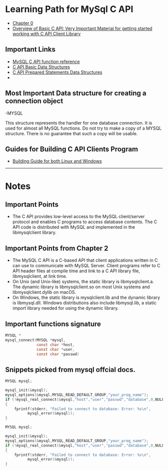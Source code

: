 # Learning Path for MySql C API

- [Chapter 0](https://dev.mysql.com/doc/c-api/8.0/en/)
- [Overview of Basic C API: Very Important Material for getting started working with C API Client Library](https://dev.mysql.com/doc/c-api/8.0/en/c-api-basic-interface-usage.html)


## Important Links
- [MySQL C API function reference](https://dev.mysql.com/doc/c-api/8.0/en/c-api-function-reference.html)
- [C API Basic Data Structures](https://dev.mysql.com/doc/c-api/8.0/en/c-api-data-structures.html)
- [C API Prepared Statements Data Structures](https://dev.mysql.com/doc/c-api/8.0/en/c-api-prepared-statement-data-structures.html)
- 

## Most Important Data structure for creating a connection object

-MYSQL

This structure represents the handler for one database connection. It is used for almost all MySQL functions. Do not try to make a copy of a MYSQL structure. There is no guarantee that such a copy will be usable.

## Guides for Building C API Clients Program
 - [Building Guide for both Linux and Windows](https://dev.mysql.com/doc/c-api/8.0/en/c-api-building-clients.html)






--- 

# Notes

## Important Points
- The C API provides low-level access to the MySQL client/server protocol and enables C programs to access database contents. The C API code is distributed with MySQL and implemented in the libmysqlclient library.


## Important Points from Chapter 2
- The MySQL C API is a C-based API that client applications written in C can use to communicate with MySQL Server. Client programs refer to C API header files at compile time and link to a C API library file, libmysqlclient, at link time.
- On Unix (and Unix-like) systems, the static library is libmysqlclient.a. The dynamic library is libmysqlclient.so on most Unix systems and libmysqlclient.dylib on macOS.
- On Windows, the static library is mysqlclient.lib and the dynamic library is libmysql.dll. Windows distributions also include libmysql.lib, a static import library needed for using the dynamic library.



## Important functions signature

```C
MYSQL *
mysql_connect(MYSQL *mysql,
              const char *host,
              const char *user,
              const char *passwd)
```


## Snippets picked from mysql offcial docs.

```C
MYSQL mysql;

mysql_init(&mysql);
mysql_options(&mysql,MYSQL_READ_DEFAULT_GROUP,"your_prog_name");
if (!mysql_real_connect(&mysql,"host","user","passwd","database",0,NULL,0))
{
    fprintf(stderr, "Failed to connect to database: Error: %s\n",
          mysql_error(&mysql));
}
```

```C
MYSQL mysql;

mysql_init(&mysql);
mysql_options(&mysql,MYSQL_READ_DEFAULT_GROUP,"your_prog_name");
if (!mysql_real_connect(&mysql,"host","user","passwd","database",0,NULL,0))
{
    fprintf(stderr, "Failed to connect to database: Error: %s\n",
          mysql_error(&mysql));
}
```


